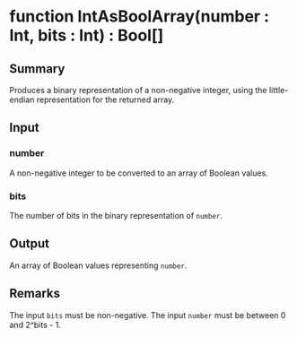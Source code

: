 # function IntAsBoolArray(number : Int, bits : Int) : Bool[]

## Summary
Produces a binary representation of a non-negative integer, using the
little-endian representation for the returned array.

## Input
### number
A non-negative integer to be converted to an array of Boolean values.
### bits
The number of bits in the binary representation of `number`.

## Output
An array of Boolean values representing `number`.

## Remarks
The input `bits` must be non-negative.
The input `number` must be between 0 and 2^bits - 1.
